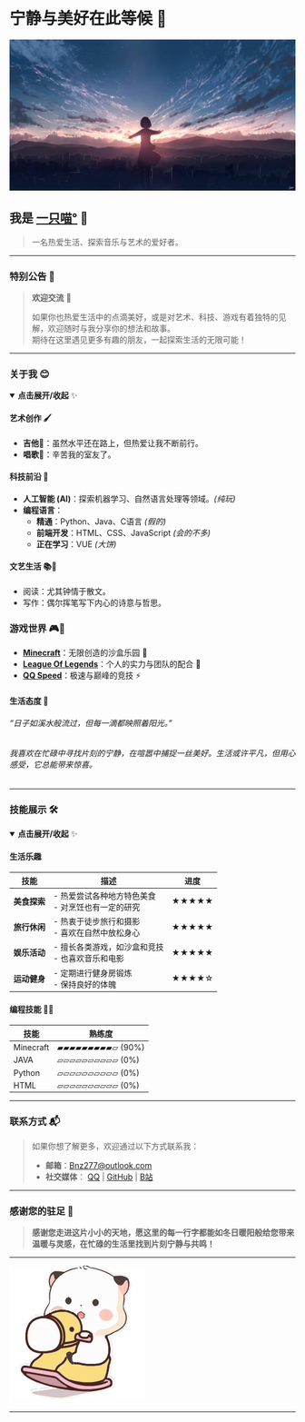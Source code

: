 # 宁静与美好在此等候 🍵

![Bnz277仓库图片](Picture/Background.jpg)

## 我是 [一只喵°](https://github.com/Bnz277) 🌳

> 一名热爱生活、探索音乐与艺术的爱好者。

---

### 特别公告 📖

> **欢迎交流** 🌟
>
> 如果你也热爱生活中的点滴美好，或是对艺术、科技、游戏有着独特的见解，欢迎随时与我分享你的想法和故事。  
> 期待在这里遇见更多有趣的朋友，一起探索生活的无限可能！

---

### 关于我 😊

<details open>
  <summary><strong>点击展开/收起</strong> ✨</summary>

#### 艺术创作 🖌️

- **吉他🎸**：虽然水平还在路上，但热爱让我不断前行。
- **唱歌🎤**：辛苦我的室友了。

#### 科技前沿 🤖

- **人工智能 (AI)**：探索机器学习、自然语言处理等领域。*(纯玩)*
- **编程语言**：
  - **精通**：Python、Java、C语言 *(假的)*
  - **前端开发**：HTML、CSS、JavaScript *(会的不多)*
  - **正在学习**：VUE *(大饼)*

#### 文艺生活 📚🌟

- 阅读：尤其钟情于散文。
- 写作：偶尔挥笔写下内心的诗意与哲思。

### 游戏世界 🎮🚀

- **[Minecraft](https://www.minecraft.net)**：无限创造的沙盒乐园 🎲
- **[League Of Legends](https://www.leagueoflegends.com/en-us/)**：个人的实力与团队的配合 🤝
- **[QQ Speed](https://speedm.qq.com/main.shtml)**：极速与巅峰的竞技 ⚡

#### 生活态度 🌱

###### “日子如溪水般流过，但每一滴都映照着阳光。”
###### 我喜欢在忙碌中寻找片刻的宁静，在喧嚣中捕捉一丝美好。生活或许平凡，但用心感受，它总能带来惊喜。

</details>

---

### 技能展示 🛠️

<details open>
  <summary><strong>点击展开/收起</strong> ✨</summary>

#### 生活乐趣

| 技能       | 描述                             | 进度    |
|----------|--------------------------------|-------|
| **美食探索** | - 热爱尝试各种地方特色美食<br>- 对烹饪也有一定的研究 | ★★★★★ |
| **旅行休闲** | - 热衷于徒步旅行和摄影<br>- 喜欢在自然中放松身心   | ★★★★★ |
| **娱乐活动** | - 擅长各类游戏，如沙盒和竞技<br>- 也喜欢音乐和电影  | ★★★★★ |
| **运动健身** | - 定期进行健身房锻炼<br>- 保持良好的体魄       | ★★★★☆ |

#### 编程技能 🧑‍💻

| 技能        | 熟练度              |
|-----------|------------------|
| Minecraft | ▰▰▰▰▰▰▰▰▰▱ (90%) |
| JAVA      | ▱▱▱▱▱▱▱▱▱▱ (0%)  |
| Python    | ▱▱▱▱▱▱▱▱▱▱ (0%)  |
| HTML      | ▱▱▱▱▱▱▱▱▱▱ (0%)  |

</details>

---

### 联系方式 📬

> 如果你想了解更多，欢迎通过以下方式联系我：
> 
> - **邮箱**：[Bnz277@outlook.com](mailto:Bnz277@outlook.com)
> - **社交媒体**：
  [QQ](https://user.qzone.qq.com/2773434682) |
  [GitHub](https://github.com/Bnz277) |
  [B站](https://space.bilibili.com/473335461)

---

### 感谢您的驻足 🌟

> **感谢您走进这片小小的天地，愿这里的每一行字都能如冬日暖阳般给您带来温暖与灵感，在忙碌的生活里找到片刻宁静与共鸣！**

---

![Bnz277仓库图片](Picture/三团.gif)

---
